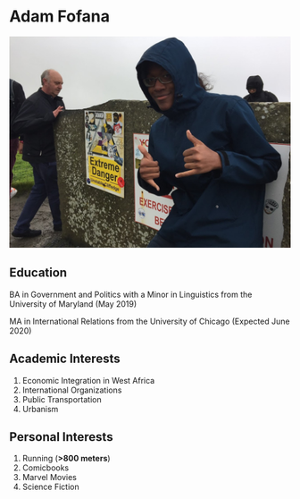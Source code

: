 # Adam Fofana

![I visited Ireland in August. The cliffs of Moher are fun.](IMG_8556.JPG)



## Education
BA in Government and Politics with a Minor in Linguistics from the University of Maryland (May 2019)

MA in International Relations from the University of Chicago (Expected June 2020)

## Academic Interests
1. Economic Integration in West Africa
2. International Organizations
3. Public Transportation
4. Urbanism

## Personal Interests
1. Running (**>800 meters**)
2. Comicbooks
3. Marvel Movies
4. Science Fiction

